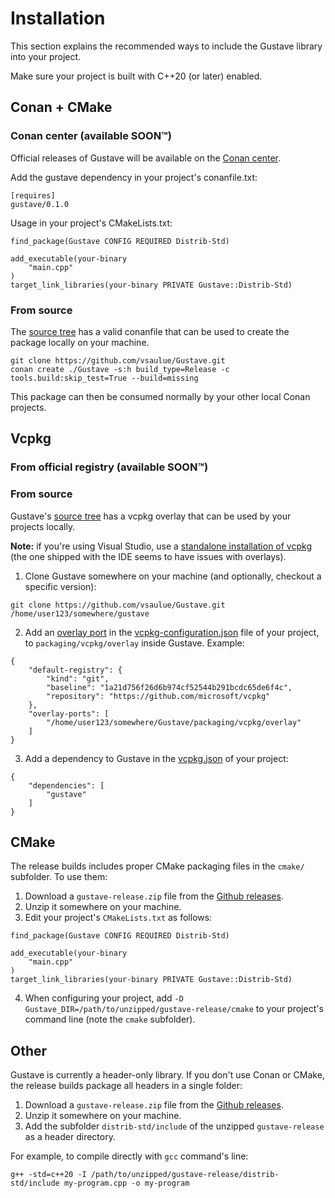 # Installation

This section explains the recommended ways to include the Gustave library into your project.

Make sure your project is built with C++20 (or later) enabled.

## Conan + CMake

### Conan center (available SOON™)

Official releases of Gustave will be available on the [Conan center](https://conan.io/center).

Add the gustave dependency in your project's conanfile.txt:
```
[requires]
gustave/0.1.0
```

Usage in your project's CMakeLists.txt:
```
find_package(Gustave CONFIG REQUIRED Distrib-Std)

add_executable(your-binary
    "main.cpp"
)
target_link_libraries(your-binary PRIVATE Gustave::Distrib-Std)
```

### From source

The [source tree](https://github.com/vsaulue/Gustave) has a valid conanfile that can be used to create the package locally on your machine.

```
git clone https://github.com/vsaulue/Gustave.git
conan create ./Gustave -s:h build_type=Release -c tools.build:skip_test=True --build=missing
```

This package can then be consumed normally by your other local Conan projects.

## Vcpkg

### From official registry (available SOON™)

### From source

Gustave's [source tree](https://github.com/vsaulue/Gustave/packaging/vcpkg/overlay) has a vcpkg overlay that can be used by your projects locally.

**Note:** if you're using Visual Studio, use a [standalone installation of vcpkg](https://learn.microsoft.com/en-us/vcpkg/get_started/get-started?pivots=shell-powershell#1---set-up-vcpkg) (the one shipped with the IDE seems to have issues with overlays).

1. Clone Gustave somewhere on your machine (and optionally, checkout a specific version):
```
git clone https://github.com/vsaulue/Gustave.git /home/user123/somewhere/gustave
```

2. Add an [overlay port](https://learn.microsoft.com/en-us/vcpkg/concepts/overlay-ports) in the [vcpkg-configuration.json](https://learn.microsoft.com/en-us/vcpkg/reference/vcpkg-configuration-json) file of your project, to `packaging/vcpkg/overlay` inside Gustave. Example:
```
{
    "default-registry": {
        "kind": "git",
        "baseline": "1a21d756f26d6b974cf52544b291bcdc65de6f4c",
        "repository": "https://github.com/microsoft/vcpkg"
    },
    "overlay-ports": [
        "/home/user123/somewhere/Gustave/packaging/vcpkg/overlay"
    ]
}

```

3. Add a dependency to Gustave in the [vcpkg.json](https://learn.microsoft.com/en-us/vcpkg/reference/vcpkg-json) of your project:
```
{
    "dependencies": [
        "gustave"
    ]
}
```

## CMake

The release builds includes proper CMake packaging files in the `cmake/` subfolder. To use them:

1. Download a `gustave-release.zip` file from the [Github releases](https://github.com/vsaulue/Gustave/releases).
1. Unzip it somewhere on your machine.
1. Edit your project's `CMakeLists.txt` as follows:
```
find_package(Gustave CONFIG REQUIRED Distrib-Std)

add_executable(your-binary
    "main.cpp"
)
target_link_libraries(your-binary PRIVATE Gustave::Distrib-Std)
```
4. When configuring your project, add `-D Gustave_DIR=/path/to/unzipped/gustave-release/cmake` to your project's command line (note the `cmake` subfolder).

## Other

Gustave is currently a header-only library. If you don't use Conan or CMake, the release builds package all headers in a single folder:

1. Download a `gustave-release.zip` file from the [Github releases](https://github.com/vsaulue/Gustave/releases).
1. Unzip it somewhere on your machine.
1. Add the subfolder `distrib-std/include` of the unzipped `gustave-release` as a header directory.

For example, to compile directly with `gcc` command's line:
```
g++ -std=c++20 -I /path/to/unzipped/gustave-release/distrib-std/include my-program.cpp -o my-program
```
